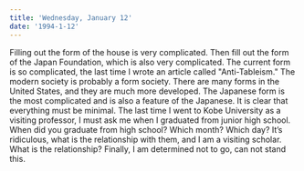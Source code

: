 ```yaml
---
title: 'Wednesday, January 12'
date: '1994-1-12'
---
```

Filling out the form of the house is very complicated. Then fill out the form of the Japan Foundation, which is also very complicated. The current form is so complicated, the last time I wrote an article called "Anti-Tableism." The modern society is probably a form society. There are many forms in the United States, and they are much more developed. The Japanese form is the most complicated and is also a feature of the Japanese. It is clear that everything must be minimal. The last time I went to Kobe University as a visiting professor, I must ask me when I graduated from junior high school. When did you graduate from high school? Which month? Which day? It’s ridiculous, what is the relationship with them, and I am a visiting scholar. What is the relationship? Finally, I am determined not to go, can not stand this.